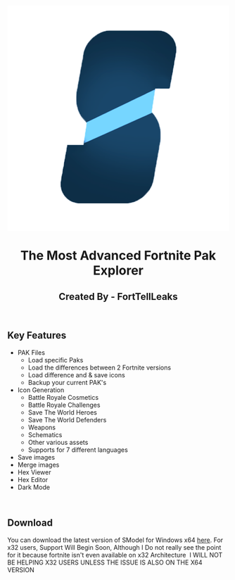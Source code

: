 <p><img style="display: block; margin-left: auto; margin-right: auto;" src="https://raw.githubusercontent.com/SModelFN/SModel/master/Logo.png" alt="" width="512" height="512" /></p>
<h1 style="text-align: center;">The Most Advanced Fortnite Pak Explorer</h1>
<h2 style="text-align: center;">Created By - FortTellLeaks</h2>
<p>&nbsp;</p>
<h2>Key Features</h2>
<ul>
<li>PAK Files
<ul>
<li>Load specific Paks</li>
<li>Load the differences between 2 Fortnite versions</li>
<li>Load difference and &amp; save icons&nbsp;</li>
<li>Backup your current PAK's</li>
</ul>
</li>
<li>Icon Generation
<ul>
<li>Battle Royale Cosmetics</li>
<li>Battle Royale Challenges</li>
<li>Save The World Heroes</li>
<li>Save The World Defenders</li>
<li>Weapons</li>
<li>Schematics</li>
<li>Other various assets</li>
<li>Supports for 7 different languages</li>
</ul>
</li>
<li>Save images</li>
<li>Merge images</li>
<li>Hex Viewer</li>
<li>Hex Editor</li>
<li>Dark Mode</li>
</ul>
<p>&nbsp;</p>
<h2>Download</h2>
<p>You can download the latest version of SModel for Windows x64&nbsp;<a href="https://github.com/SModelFN/SModel/releases/latest/download/SModel.zip">here</a>. For x32 users, Support Will Begin Soon, Although I Do not really see the point for it because fortnite isn't even available on x32 Architecture&nbsp; I WILL NOT BE HELPING X32 USERS UNLESS THE ISSUE IS ALSO ON THE X64 VERSION&nbsp;</p>
